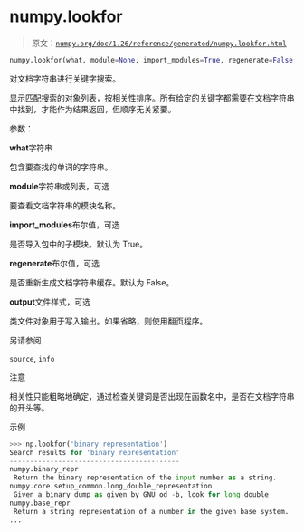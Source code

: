 # numpy.lookfor

> 原文：[`numpy.org/doc/1.26/reference/generated/numpy.lookfor.html`](https://numpy.org/doc/1.26/reference/generated/numpy.lookfor.html)

```py
numpy.lookfor(what, module=None, import_modules=True, regenerate=False, output=None)
```

对文档字符串进行关键字搜索。

显示匹配搜索的对象列表，按相关性排序。所有给定的关键字都需要在文档字符串中找到，才能作为结果返回，但顺序无关紧要。

参数：

**what**字符串

包含要查找的单词的字符串。

**module**字符串或列表，可选

要查看文档字符串的模块名称。

**import_modules**布尔值，可选

是否导入包中的子模块。默认为 True。

**regenerate**布尔值，可选

是否重新生成文档字符串缓存。默认为 False。

**output**文件样式，可选

类文件对象用于写入输出。如果省略，则使用翻页程序。

另请参阅

`source`, `info`

注意

相关性只能粗略地确定，通过检查关键词是否出现在函数名中，是否在文档字符串的开头等。

示例

```py
>>> np.lookfor('binary representation') 
Search results for 'binary representation'
------------------------------------------
numpy.binary_repr
 Return the binary representation of the input number as a string.
numpy.core.setup_common.long_double_representation
 Given a binary dump as given by GNU od -b, look for long double
numpy.base_repr
 Return a string representation of a number in the given base system.
... 
```
